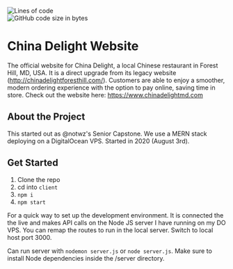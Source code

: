 ![Lines of code](https://img.shields.io/tokei/lines/github/notwz/chinad?style=for-the-badge)  
![GitHub code size in bytes](https://img.shields.io/github/languages/code-size/notwz/chinad?style=for-the-badge)


# China Delight Website



The official website for China Delight, a local Chinese restaurant in Forest Hill, MD, USA. It is a direct upgrade from its legacy website (http://chinadelightforesthill.com/). Customers are able to enjoy a smoother, modern ordering experience with the option to pay online, saving time in store. Check out the website here: https://www.chinadelightmd.com 

## About the Project 



This started out as @notwz's Senior Capstone. We use a MERN stack deploying on a DigitalOcean VPS. Started in 2020 (August 3rd). 

## Get Started 



1. Clone the repo 
2. cd into `client` 
3. `npm i` 
4. `npm start` 

For a quick way to set up the development environment. It is connected the the live and makes API calls on the Node JS server I have running on my DO VPS. You can remap the routes to run in the local server. Switch to local host port 3000. 

Can run server with `nodemon server.js` or `node server.js`. Make sure to install Node dependencies inside the /server directory. 
